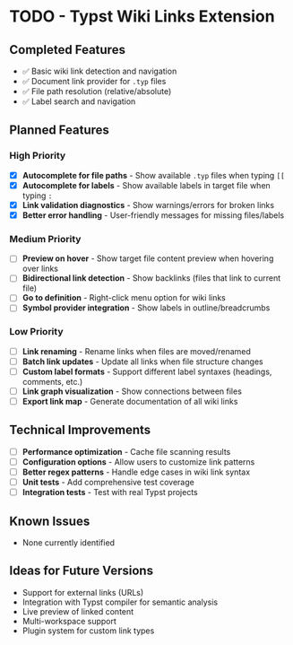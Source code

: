 # TODO - Typst Wiki Links Extension

## Completed Features
- ✅ Basic wiki link detection and navigation
- ✅ Document link provider for `.typ` files
- ✅ File path resolution (relative/absolute)
- ✅ Label search and navigation

## Planned Features

### High Priority
- [x] **Autocomplete for file paths** - Show available `.typ` files when typing `[[`
- [x] **Autocomplete for labels** - Show available labels in target file when typing `:`
- [x] **Link validation diagnostics** - Show warnings/errors for broken links
- [x] **Better error handling** - User-friendly messages for missing files/labels

### Medium Priority
- [ ] **Preview on hover** - Show target file content preview when hovering over links
- [ ] **Bidirectional link detection** - Show backlinks (files that link to current file)
- [ ] **Go to definition** - Right-click menu option for wiki links
- [ ] **Symbol provider integration** - Show labels in outline/breadcrumbs

### Low Priority
- [ ] **Link renaming** - Rename links when files are moved/renamed
- [ ] **Batch link updates** - Update all links when file structure changes
- [ ] **Custom label formats** - Support different label syntaxes (headings, comments, etc.)
- [ ] **Link graph visualization** - Show connections between files
- [ ] **Export link map** - Generate documentation of all wiki links

## Technical Improvements
- [ ] **Performance optimization** - Cache file scanning results
- [ ] **Configuration options** - Allow users to customize link patterns
- [ ] **Better regex patterns** - Handle edge cases in wiki link syntax
- [ ] **Unit tests** - Add comprehensive test coverage
- [ ] **Integration tests** - Test with real Typst projects

## Known Issues
- None currently identified

## Ideas for Future Versions
- Support for external links (URLs)
- Integration with Typst compiler for semantic analysis
- Live preview of linked content
- Multi-workspace support
- Plugin system for custom link types